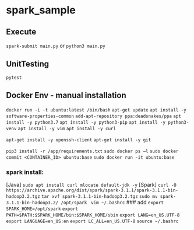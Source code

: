 # spark_sample

## Execute
`spark-submit main.py`
or
`python3 main.py`

## UnitTesting
`pytest`

## Docker Env - manual installation
`docker run -i -t ubuntu:latest /bin/bash`
`apt-get update`
`apt install -y software-properties-common`
`add-apt-repository ppa:deadsnakes/ppa`
`apt install -y python3.7`
`apt install -y python3-pip`
`apt install -y python3-venv`
`apt install -y vim`
`apt install -y curl`

`apt-get install -y openssh-client`
`apt-get install -y git`
<!-- COPY . /app -->
`pip3 install -r /app/requirements.txt`
`sudo docker ps –l`
`sudo docker commit <CONTAINER_ID> ubuntu:base`
`sudo docker run -it ubuntu:base`

### spark install:
[Java]
`sudo apt install curl mlocate default-jdk -y`
[Spark]
`curl -O https://archive.apache.org/dist/spark/spark-3.1.1/spark-3.1.1-bin-hadoop3.2.tgz`
`tar xvf spark-3.1.1-bin-hadoop3.2.tgz`
`sudo mv spark-3.1.1-bin-hadoop3.2/ /opt/spark `
`vim ~/.bashrc`
    ### add
    `export SPARK_HOME=/opt/spark`
    `export PATH=$PATH:$SPARK_HOME/bin:$SPARK_HOME/sbin`
    `export LANG=en_US.UTF-8`
    `export LANGUAGE=en_US:en`
    `export LC_ALL=en_US.UTF-8`
`source ~/.bashrc`
